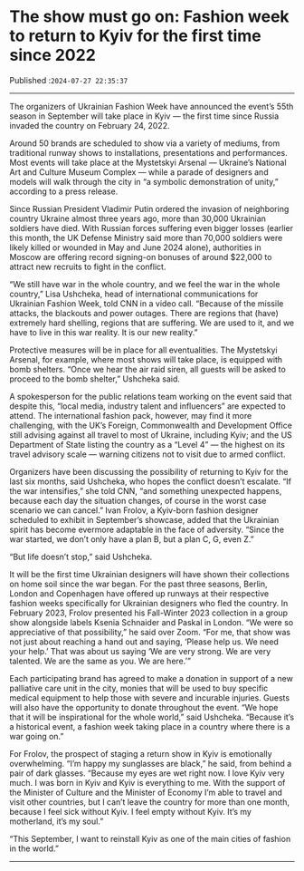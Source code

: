 # The show must go on: Fashion week to return to Kyiv for the first time since 2022

Published :`2024-07-27 22:35:37`

---

The organizers of Ukrainian Fashion Week have announced the event’s 55th season in September will take place in Kyiv — the first time since Russia invaded the country on February 24, 2022.

Around 50 brands are scheduled to show via a variety of mediums, from traditional runway shows to installations, presentations and performances. Most events will take place at the Mystetskyi Arsenal — Ukraine’s National Art and Culture Museum Complex — while a parade of designers and models will walk through the city in “a symbolic demonstration of unity,” according to a press release.

Since Russian President Vladimir Putin ordered the invasion of neighboring country Ukraine almost three years ago, more than 30,000 Ukrainian soldiers have died. With Russian forces suffering even bigger losses (earlier this month, the UK Defense Ministry said more than 70,000 soldiers were likely killed or wounded in May and June 2024 alone), authorities in Moscow are offering record signing-on bonuses of around $22,000 to attract new recruits to fight in the conflict.

“We still have war in the whole country, and we feel the war in the whole country,” Lisa Ushcheka, head of international communications for Ukrainian Fashion Week, told CNN in a video call. “Because of the missile attacks, the blackouts and power outages. There are regions that (have) extremely hard shelling, regions that are suffering. We are used to it, and we have to live in this war reality. It is our new reality.”

Protective measures will be in place for all eventualities. The Mystetskyi Arsenal, for example, where most shows will take place, is equipped with bomb shelters. “Once we hear the air raid siren, all guests will be asked to proceed to the bomb shelter,” Ushcheka said.

A spokesperson for the public relations team working on the event said that despite this, “local media, industry talent and influencers” are expected to attend. The international fashion pack, however, may find it more challenging, with the UK’s Foreign, Commonwealth and Development Office still advising against all travel to most of Ukraine, including Kyiv; and the US Department of State listing the country as a “Level 4” — the highest on its travel advisory scale — warning citizens not to visit due to armed conflict.

Organizers have been discussing the possibility of returning to Kyiv for the last six months, said Ushcheka, who hopes the conflict doesn’t escalate. “If the war intensifies,” she told CNN, “and something unexpected happens, because each day the situation changes, of course in the worst case scenario we can cancel.” Ivan Frolov, a Kyiv-born fashion designer scheduled to exhibit in September’s showcase, added that the Ukrainian spirit has become evermore adaptable in the face of adversity. “Since the war started, we don’t only have a plan B, but a plan C, G, even Z.”

“But life doesn’t stop,” said Ushcheka.

It will be the first time Ukrainian designers will have shown their collections on home soil since the war began. For the past three seasons, Berlin, London and Copenhagen have offered up runways at their respective fashion weeks specifically for Ukrainian designers who fled the country. In February 2023, Frolov presented his Fall-Winter 2023 collection in a group show alongside labels Ksenia Schnaider and Paskal in London. “We were so appreciative of that possibility,” he said over Zoom. “For me, that show was not just about reaching a hand out and saying, ‘Please help us. We need your help.’ That was about us saying ‘We are very strong. We are very talented. We are the same as you. We are here.’”

Each participating brand has agreed to make a donation in support of a new palliative care unit in the city, monies that will be used to buy specific medical equipment to help those with severe and incurable injuries. Guests will also have the opportunity to donate throughout the event. “We hope that it will be inspirational for the whole world,” said Ushcheka. “Because it’s a historical event, a fashion week taking place in a country where there is a war going on.”

For Frolov, the prospect of staging a return show in Kyiv is emotionally overwhelming. “I’m happy my sunglasses are black,” he said, from behind a pair of dark glasses. “Because my eyes are wet right now. I love Kyiv very much. I was born in Kyiv and Kyiv is everything to me. With the support of the Minister of Culture and the Minister of Economy I’m able to travel and visit other countries, but I can’t leave the country for more than one month, because I feel sick without Kyiv. I feel empty without Kyiv. It’s my motherland, it’s my soul.”

“This September, I want to reinstall Kyiv as one of the main cities of fashion in the world.”

---

